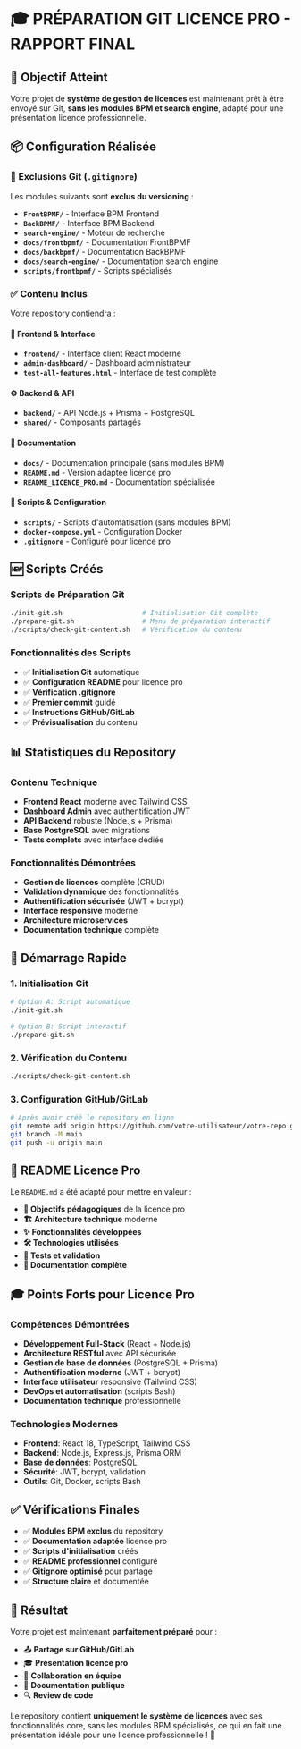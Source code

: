 # 🎓 PRÉPARATION GIT LICENCE PRO - RAPPORT FINAL

## 🎯 Objectif Atteint

Votre projet de **système de gestion de licences** est maintenant prêt à être envoyé sur Git, **sans les modules BPM et search engine**, adapté pour une présentation licence professionnelle.

## 📦 Configuration Réalisée

### 🚫 Exclusions Git (`.gitignore`)
Les modules suivants sont **exclus du versioning** :
- **`FrontBPMF/`** - Interface BPM Frontend
- **`BackBPMF/`** - Interface BPM Backend  
- **`search-engine/`** - Moteur de recherche
- **`docs/frontbpmf/`** - Documentation FrontBPMF
- **`docs/backbpmf/`** - Documentation BackBPMF
- **`docs/search-engine/`** - Documentation search engine
- **`scripts/frontbpmf/`** - Scripts spécialisés

### ✅ Contenu Inclus
Votre repository contiendra :

#### 🎨 **Frontend & Interface**
- **`frontend/`** - Interface client React moderne
- **`admin-dashboard/`** - Dashboard administrateur
- **`test-all-features.html`** - Interface de test complète

#### ⚙️ **Backend & API**  
- **`backend/`** - API Node.js + Prisma + PostgreSQL
- **`shared/`** - Composants partagés

#### 📖 **Documentation**
- **`docs/`** - Documentation principale (sans modules BPM)
- **`README.md`** - Version adaptée licence pro
- **`README_LICENCE_PRO.md`** - Documentation spécialisée

#### 🔧 **Scripts & Configuration**
- **`scripts/`** - Scripts d'automatisation (sans modules BPM)
- **`docker-compose.yml`** - Configuration Docker
- **`.gitignore`** - Configuré pour licence pro

## 🆕 Scripts Créés

### Scripts de Préparation Git
```bash
./init-git.sh                    # Initialisation Git complète
./prepare-git.sh                 # Menu de préparation interactif  
./scripts/check-git-content.sh   # Vérification du contenu
```

### Fonctionnalités des Scripts
- ✅ **Initialisation Git** automatique
- ✅ **Configuration README** pour licence pro
- ✅ **Vérification .gitignore** 
- ✅ **Premier commit** guidé
- ✅ **Instructions GitHub/GitLab**
- ✅ **Prévisualisation** du contenu

## 📊 Statistiques du Repository

### Contenu Technique
- **Frontend React** moderne avec Tailwind CSS
- **Dashboard Admin** avec authentification JWT
- **API Backend** robuste (Node.js + Prisma)
- **Base PostgreSQL** avec migrations
- **Tests complets** avec interface dédiée

### Fonctionnalités Démontrées
- **Gestion de licences** complète (CRUD)
- **Validation dynamique** des fonctionnalités
- **Authentification sécurisée** (JWT + bcrypt)
- **Interface responsive** moderne
- **Architecture microservices**
- **Documentation technique** complète

## 🚀 Démarrage Rapide

### 1. Initialisation Git
```bash
# Option A: Script automatique
./init-git.sh

# Option B: Script interactif  
./prepare-git.sh
```

### 2. Vérification du Contenu
```bash
./scripts/check-git-content.sh
```

### 3. Configuration GitHub/GitLab
```bash
# Après avoir créé le repository en ligne
git remote add origin https://github.com/votre-utilisateur/votre-repo.git
git branch -M main
git push -u origin main
```

## 📝 README Licence Pro

Le `README.md` a été adapté pour mettre en valeur :
- **🎯 Objectifs pédagogiques** de la licence pro
- **🏗️ Architecture technique** moderne
- **✨ Fonctionnalités développées**
- **🛠️ Technologies utilisées**
- **🧪 Tests et validation** 
- **📖 Documentation complète**

## 🎓 Points Forts pour Licence Pro

### Compétences Démontrées
- **Développement Full-Stack** (React + Node.js)
- **Architecture RESTful** avec API sécurisée
- **Gestion de base de données** (PostgreSQL + Prisma)
- **Authentification moderne** (JWT + bcrypt)
- **Interface utilisateur** responsive (Tailwind CSS)
- **DevOps et automatisation** (scripts Bash)
- **Documentation technique** professionnelle

### Technologies Modernes
- **Frontend**: React 18, TypeScript, Tailwind CSS
- **Backend**: Node.js, Express.js, Prisma ORM
- **Base de données**: PostgreSQL
- **Sécurité**: JWT, bcrypt, validation
- **Outils**: Git, Docker, scripts Bash

## ✅ Vérifications Finales

- ✅ **Modules BPM exclus** du repository
- ✅ **Documentation adaptée** licence pro
- ✅ **Scripts d'initialisation** créés
- ✅ **README professionnel** configuré
- ✅ **Gitignore optimisé** pour partage
- ✅ **Structure claire** et documentée

## 🎉 Résultat

Votre projet est maintenant **parfaitement préparé** pour :
- 📤 **Partage sur GitHub/GitLab**
- 🎓 **Présentation licence pro**
- 👥 **Collaboration en équipe**
- 📖 **Documentation publique**
- 🔍 **Review de code**

Le repository contient **uniquement le système de licences** avec ses fonctionnalités core, sans les modules BPM spécialisés, ce qui en fait une présentation idéale pour une licence professionnelle ! 🚀

